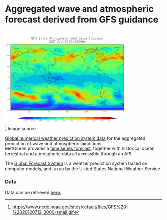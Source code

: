 # Aggregated wave and atmospheric forecast derived from GFS guidance
![image](/img/GFS_20120712_0000-small.gif)
<br>
[^1] Image source

[Global numerical weather prediction system data](https://en.wikipedia.org/wiki/Global_Forecast_System#:~:text=The%20Global%20Forecast%20System%20(GFS,National%20Weather%20Service%20(NWS).)) for the aggregated prediction of wave and atmospheric conditions.  
MetOcean provides a [time series forecast](https://www.metocean.co.nz/forecast-api), together with historical ocean, terrestrial and atmospheric data all accessible through an API.

The [Global Forecast System](https://www.ncdc.noaa.gov/data-access/model-data/model-datasets/global-forcast-system-gfs) is a weather prediction system based on computer models, and is run by the United States National Weather Service.

### Data
Data can be retrieved [here.](https://forecast.metoceanapi.com/ocean/gfs/site?times=R56/20200218T130000Z&lon=211.890&lat=-24.674&units=nautical&apikey=??)


[^1]: https://www.ncdc.noaa.gov/sites/default/files/GFS%20-%2020120712_0000-small.gif
